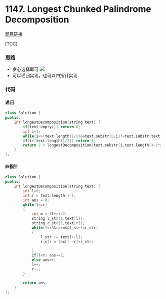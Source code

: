 # 1147. Longest Chunked Palindrome Decomposition
[题目链接](https://leetcode.com/problems/longest-chunked-palindrome-decomposition/)

[TOC]
### 思路
* 贪心选择即可
![](https://assets.leetcode.com/users/bangerlee/image_1564891466.png)
* 可以递归实现，也可以四指针实现

### 代码

#### 递归

```cpp
class Solution {
public:
    int longestDecomposition(string text) {
        if(text.empty()) return 0;
        int i=1;
        while(i<=(text.length()/2)&&text.substr(0,i)!=text.substr(text.length()-i)) i++;
        if(i>(text.length()/2)) return 1;
        return 2 + longestDecomposition(text.substr(i,text.length()-2*i));
    }
};
```
#### 四指针
```cpp
class Solution {
public:
    int longestDecomposition(string text) {
        int l=0;
        int r = text.length()-1;
        int ans = 0;
        while(l<=r)
        {
            int m = (l+r)/2;
            string l_str(1,text[l]);
            string r_str(1,text[r]);
            while(l<r&&r>=m&&l_str!=r_str)
            {
                l_str += text[++l];
                r_str = text[--r]+r_str;
                
            }
            if(l<r) ans+=2;
            else ans++;
            l++;
            r--;
        }
        
        return ans;
    }
};
```
